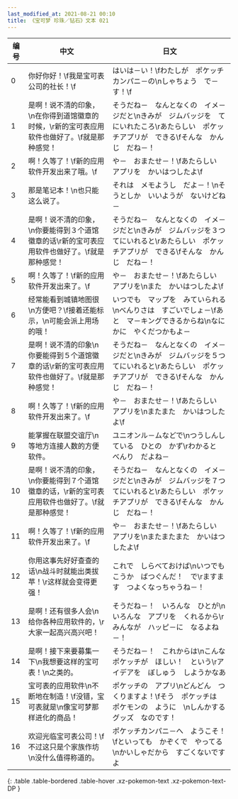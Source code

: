 ```yaml
---
last_modified_at: 2021-08-21 00:10
title: 《宝可梦 珍珠／钻石》文本 021
---
```

| 编号 | 中文 | 日文 |
| ---- | ---- | ---- |
| 0 | 你好你好！\f我是宝可表公司的社长！\f | はいは－い！\fわたしが　ポケッチカンパニ－の\nしゃちょう　で－す！\f |
| 1 | 是啊！说不清的印象，\n在你得到道馆徽章的时候，\r新的宝可表应用软件也做好了。\f就是那种感觉！ | そうだね－　なんとなくの　イメ－ジだと\nきみが　ジムバッジを　てにいれたころ\rあたらしい　ポケッチアプリが　できる\fそんな　かんじ　だね－！ |
| 2 | 啊！久等了！\f新的应用软件开发出来了哦。\f | や－　おまたせ－！\fあたらしい　アプリを　かいはつしたよ\f |
| 3 | 那是笔记本！\n也只能这么说了。 | それは　メモようし　だよ－！\nそうとしか　いいようが　ないけどね－ |
| 4 | 是啊！说不清的印象，\n你要能得到３个道馆徽章的话\r新的宝可表应用软件也做好了。\f就是那种感觉！ | そうだね－　なんとなくの　イメ－ジだと\nきみが　ジムバッジを３つ　てにいれると\rあたらしい　ポケッチアプリが　できる\fそんな　かんじ　だね－！ |
| 5 | 啊！久等了！\f新的应用软件开发出来了。\f | や－　おまたせ－！\fあたらしい　アプリを\nまた　かいはつしたよ\f |
| 6 | 经常能看到城镇地图很\n方便吧？\f接着还能标示，\n可能会派上用场的哦！ | いつでも　マップを　みていられる\nべんりさは　すごいでしょ－\fあと　マ－キングできるからね\nなにかに　やくだつかもよ－ |
| 7 | 是啊！说不清的印象\n你要能得到５个道馆徽章的话\r新的宝可表应用软件也做好了。\f就是那种感觉！ | そうだね－　なんとなくの　イメ－ジだと\nきみが　ジムバッジを５つ　てにいれると\rあたらしい　ポケッチアプリが　できる\fそんな　かんじ　だね－！ |
| 8 | 啊！久等了！\f新的应用软件开发出来了。\f | や－　おまたせ－！\fあたらしい　アプリを\nまたまた　かいはつしたよ\f |
| 9 | 能掌握在联盟交谊厅\n等地方连接人数的方便软件。 | ユニオンル－ムなどで\nつうしんしている　ひとの　かず\rわかると　べんり　だよね－ |
| 10 | 是啊！说不清的印象，\n你要能得到７个道馆徽章的话，\r新的宝可表应用软件也做好了。\f就是那种感觉！ | そうだね－　なんとなくの　イメ－ジだと\nきみが　ジムバッジを７つ　てにいれると\rあたらしい　ポケッチアプリが　できる\fそんな　かんじ　だね－！ |
| 11 | 啊！久等了！\f新的应用软件开发出来了。\f | や－　おまたせ－！\fあたらしい　アプリを\nまたまたまた　かいはつしたよ\f |
| 12 | 你用这事先好好查查的话\n战斗时就能出类拔苹！\r这样就会变得更强！ | これで　しらべておけば\nいつでも　こうか　ばつぐんだ！　で\rますます　つよくなっちゃうね－！ |
| 13 | 是啊！还有很多人会\n给你各种应用软件的，\r大家一起高兴高兴吧！ | そうだね－！　いろんな　ひとが\nいろんな　アプリを　くれるから\rみんなが　ハッピ－に　なるよね－！ |
| 14 | 是啊！接下来要募集一下\n我想要这样的宝可表！\n之类的。 | そうだね－！　これからは\nこんな　ポケッチが　ほしい！　という\rアイデアを　ぼしゅう　しようかなあ |
| 15 | 宝可表的应用软件\n不断地在制造！\f没错，宝可表就是\n像宝可梦那样进化的商品！ | ポケッチの　アプリ\nどんどん　つくりますよ！\fそう　ポケッチは　ポケモンの　ように　\nしんかする　グッズ　なのです！ |
| 16 | 欢迎光临宝可表公司！\f不过这只是个家族作坊\n没什么值得称道的。 | ポケッチカンパニ－へ　ようこそ！\fといっても　かぞくで　やってる\nかいしゃだから　すごくないですよ |
{: .table .table-bordered .table-hover .xz-pokemon-text .xz-pokemon-text-DP }